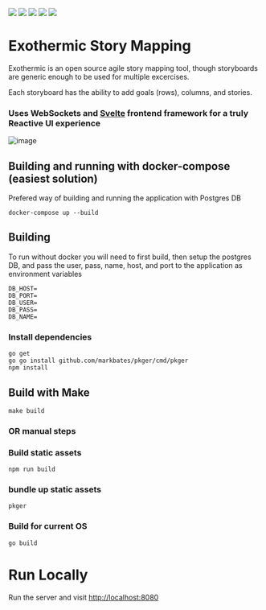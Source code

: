 ![](https://github.com/StevenWeathers/exothermic-story-mapping/workflows/Go/badge.svg)
![](https://github.com/StevenWeathers/exothermic-story-mapping/workflows/Node.js%20CI/badge.svg)
![](https://github.com/StevenWeathers/exothermic-story-mapping/workflows/Docker/badge.svg)
![](https://img.shields.io/docker/cloud/build/stevenweathers/exothermic-story-mapping.svg)
![](https://img.shields.io/docker/pulls/stevenweathers/exothermic-story-mapping.svg)

# Exothermic Story Mapping

Exothermic is an open source agile story mapping tool, though storyboards are generic enough to be used for multiple excercises.

Each storyboard has the ability to add goals (rows), columns, and stories.

### **Uses WebSockets and [Svelte](https://svelte.dev/) frontend framework for a truly Reactive UI experience**

![image](https://user-images.githubusercontent.com/846933/77712629-b8933500-6faa-11ea-9b9f-b64a1f648f98.png)


## Building and running with docker-compose (easiest solution)

Prefered way of building and running the application with Postgres DB

```
docker-compose up --build
```

## Building

To run without docker you will need to first build, then setup the postgres DB,
and pass the user, pass, name, host, and port to the application as environment variables

```
DB_HOST=
DB_PORT=
DB_USER=
DB_PASS=
DB_NAME=
```

### Install dependencies
```
go get
go go install github.com/markbates/pkger/cmd/pkger
npm install
```

## Build with Make
```
make build
```
### OR manual steps

### Build static assets
```
npm run build
```

### bundle up static assets
```
pkger
```

### Build for current OS
```
go build
```

# Run Locally

Run the server and visit [http://localhost:8080](http://localhost:8080)
